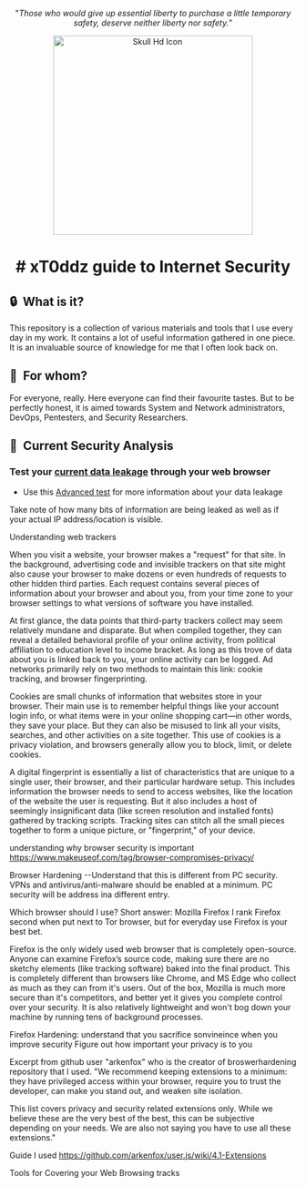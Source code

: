 <p align="center">"<i>Those who would give up essential liberty to purchase a little temporary safety, deserve neither liberty nor safety.</i>"</p>

<p align="center"><a href="https://www.freeiconspng.com/img/5264" title="Image from freeiconspng.com"><img src="https://www.freeiconspng.com/uploads/skull-icon-25.png" width="350" alt="Skull Hd Icon" /></a></p>

# <p align="center"># xT0ddz guide to Internet Security</p>

## 🔒 &nbsp;What is it?

This repository is a collection of various materials and tools that I use every day in my work. It contains a lot of useful information gathered in one piece. It is an invaluable source of knowledge for me that I often look back on.

## :restroom: &nbsp;For whom?

For everyone, really. Here everyone can find their favourite tastes. But to be perfectly honest, it is aimed towards System and Network administrators, DevOps, Pentesters, and Security Researchers.

## 🤡 &nbsp;Current Security Analysis




### Test your [current data leakage](https://coveryourtracks.eff.org/) through your web browser
* Use this [Advanced test](https://browserleaks.com/) for more information about your data leakage

Take note of how many bits of information are being leaked as well as if your actual IP address/location is visible.


Understanding web trackers

When you visit a website, your browser makes a "request" for that site. In the background, advertising code and invisible trackers on that site might also cause your browser to make dozens or even hundreds of requests to other hidden third parties. Each request contains several pieces of information about your browser and about you, from your time zone to your browser settings to what versions of software you have installed.

At first glance, the data points that third-party trackers collect may seem relatively mundane and disparate. But when compiled together, they can reveal a detailed behavioral profile of your online activity, from political affiliation to education level to income bracket. As long as this trove of data about you is linked back to you, your online activity can be logged. Ad networks primarily rely on two methods to maintain this link: cookie tracking, and browser fingerprinting.

Cookies are small chunks of information that websites store in your browser. Their main use is to remember helpful things like your account login info, or what items were in your online shopping cart—in other words, they save your place. But they can also be misused to link all your visits, searches, and other activities on a site together. This use of cookies is a privacy violation, and browsers generally allow you to block, limit, or delete cookies. 

A digital fingerprint is essentially a list of characteristics that are unique to a single user, their browser, and their particular hardware setup. This includes information the browser needs to send to access websites, like the location of the website the user is requesting. But it also includes a host of seemingly insignificant data (like screen resolution and installed fonts) gathered by tracking scripts. Tracking sites can stitch all the small pieces together to form a unique picture, or "fingerprint," of your device.

understanding why browser security is important
https://www.makeuseof.com/tag/browser-compromises-privacy/



Browser Hardening
--Understand that this is different from PC security. VPNs and antivirus/anti-malware should be enabled at a minimum. PC security will be address ina different entry.

Which browser should I use?
Short answer: Mozilla Firefox
I rank Firefox second when put next to Tor browser, but for everyday use Firefox is your best bet.

Firefox is the only widely used web browser that is completely open-source. Anyone can examine Firefox’s source code, making sure there are no sketchy elements (like tracking software) baked into the final product. This is completely different than browsers like Chrome, and MS Edge who collect as much as they can from it's users. Out of the box, Mozilla is much more secure than it's competitors, and better yet it gives you complete control over your security. It is also relatively lightweight and won't bog down your machine by running tens of background processes. 

Firefox Hardening:
understand that you sacrifice sonvineince when you improve security
Figure out how important your privacy is to you

Excerpt from github user "arkenfox" who is the creator of broswerhardening repository that I used.
"We recommend keeping extensions to a minimum: they have privileged access within your browser, require you to trust the developer, can make you stand out, and weaken site isolation.

This list covers privacy and security related extensions only. While we believe these are the very best of the best, this can be subjective depending on your needs. We are also not saying you have to use all these extensions."

Guide I used
https://github.com/arkenfox/user.js/wiki/4.1-Extensions 












Tools for Covering your Web Browsing tracks
